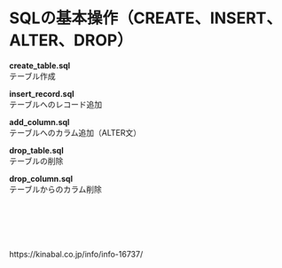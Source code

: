 # SQLの基本操作（CREATE、INSERT、ALTER、DROP）
  
**create_table.sql**  
テーブル作成  
  
**insert_record.sql**  
テーブルへのレコード追加  
  
**add_column.sql**  
テーブルへのカラム追加（ALTER文）  
  
**drop_table.sql**  
テーブルの削除  
  
**drop_column.sql**  
テーブルからのカラム削除 
  
  
  
  
  
<br>
<br>
<br>
<br>
<br>
https://kinabal.co.jp/info/info-16737/




